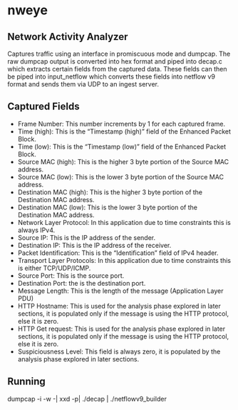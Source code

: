 # nweye
## Network Activity Analyzer

Captures traffic using an interface in promiscuous mode and dumpcap. The raw dumpcap output is converted into hex format and piped into decap.c which extracts certain fields from the captured data. These fields can then be piped into input_netflow which converts these fields into netflow v9 format and sends them via UDP to an ingest server.

## Captured Fields
- Frame Number: This number increments by 1 for each captured frame.
- Time (high): This is the “Timestamp (high)” field of the Enhanced Packet Block.
- Time (low): This is the “Timestamp (low)” field of the Enhanced Packet Block.
- Source MAC (high): This is the higher 3 byte portion of the Source MAC address.
- Source MAC (low): This is the lower 3 byte portion of the Source MAC address.
- Destination MAC (high): This is the higher 3 byte portion of the Destination MAC address.
- Destination MAC (low): This is the lower 3 byte portion of the Destination MAC address.
- Network Layer Protocol: In this application due to time constraints this is always IPv4.
- Source IP: This is the IP address of the sender.
- Destination IP: This is the IP address of the receiver.
- Packet Identification: This is the “Identification” field of IPv4 header.
- Transport Layer Protocols: In this application due to time constraints this is either TCP/UDP/ICMP.
- Source Port: This is the source port.
- Destination Port: the is the destination port.
- Message Length: This is the length of the message (Application Layer PDU)
- HTTP Hostname: This is used for the analysis phase explored in later sections, it is populated only if the message
is using the HTTP protocol, else it is zero.
- HTTP Get request: This is used for the analysis phase explored in later sections, it is populated only if the
message is using the HTTP protocol, else it is zero.
- Suspiciousness Level: This field is always zero, it is populated by the analysis phase explored in later sections.

## Running 

dumpcap -i <interface> -w -| xxd -p| ./decap | ./netflowv9_builder
